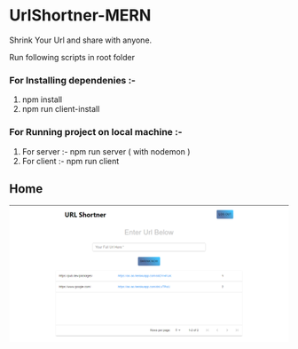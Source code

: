 # UrlShortner-MERN

Shrink Your Url and share with anyone.

Run following scripts in root folder
### For Installing dependenies :-

1. npm install
2. npm run client-install

### For Running project on local machine :-

1. For server :- npm run server ( with nodemon )
2. For client :- npm run client

## Home

![SCREENSHOT](home.png)
